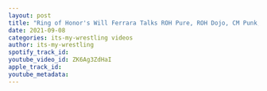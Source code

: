 ```yaml
---
layout: post
title: "Ring of Honor's Will Ferrara Talks ROH Pure, ROH Dojo, CM Punk, AEW/NJPW & More"
date: 2021-09-08
categories: its-my-wrestling videos
author: its-my-wrestling
spotify_track_id: 
youtube_video_id: ZK6Ag3ZdHaI
apple_track_id: 
youtube_metadata: 
---
```

